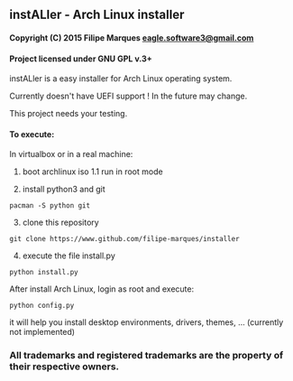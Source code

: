 ﻿## instALler - Arch Linux installer

#### Copyright (C) 2015 Filipe Marques eagle.software3@gmail.com
#### Project licensed under GNU GPL v.3+

instALler is a easy installer for Arch Linux operating system.

Currently doesn't have UEFI support ! In the future may change.

This project needs your testing.

#### To execute:

In virtualbox or in a real machine: 

1. boot archlinux iso
1.1 run in root mode

2. install python3 and git

```shell
pacman -S python git
```

3. clone this repository

```shell
git clone https://www.github.com/filipe-marques/installer
```

4. execute the file install.py

```shell
python install.py
```

After install Arch Linux, login as root and execute:

```shell
python config.py
```

it will help you install desktop environments, drivers, themes, ... (currently not implemented)

### All trademarks and registered trademarks are the property of their respective owners.
